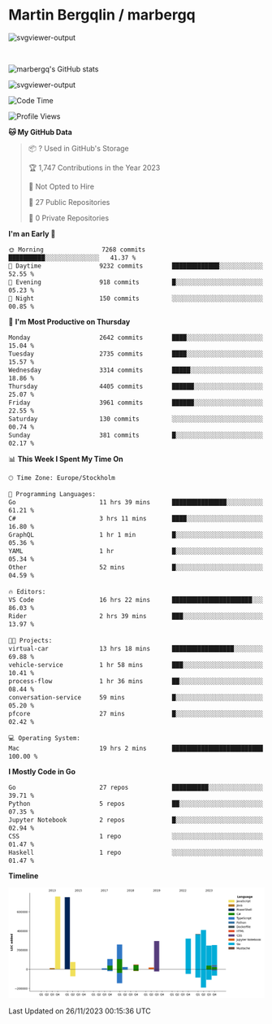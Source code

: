 # Martin Bergqlin / marbergq

![svgviewer-output](https://user-images.githubusercontent.com/2405410/206014777-22d41ecb-c24f-421d-b7d9-bba2cb5bb0de.svg)

<br>

<!--- [![Martin's Week](https://github-readme-stats.vercel.app/api/wakatime?username=marbergq&theme=dark)](https://github.com/anuraghazra/github-readme-stats) -->

![marbergq's GitHub stats](https://github-readme-stats.vercel.app/api?username=marbergq&count_private=true&show_icons=true)

![svgviewer-output](https://wakatime.com/badge/user/3f0a2069-6683-4e19-9a4a-7d21ea815067.svg)

<!--START_SECTION:waka-->
![Code Time](http://img.shields.io/badge/Code%20Time-3%2C541%20hrs%2027%20mins-blue)

![Profile Views](http://img.shields.io/badge/Profile%20Views-0-blue)

**🐱 My GitHub Data** 

> 📦 ? Used in GitHub's Storage 
 > 
> 🏆 1,747 Contributions in the Year 2023
 > 
> 🚫 Not Opted to Hire
 > 
> 📜 27 Public Repositories 
 > 
> 🔑 0 Private Repositories 
 > 
**I'm an Early 🐤** 

```text
🌞 Morning                7268 commits        ██████████░░░░░░░░░░░░░░░   41.37 % 
🌆 Daytime                9232 commits        █████████████░░░░░░░░░░░░   52.55 % 
🌃 Evening                918 commits         █░░░░░░░░░░░░░░░░░░░░░░░░   05.23 % 
🌙 Night                  150 commits         ░░░░░░░░░░░░░░░░░░░░░░░░░   00.85 % 
```
📅 **I'm Most Productive on Thursday** 

```text
Monday                   2642 commits        ████░░░░░░░░░░░░░░░░░░░░░   15.04 % 
Tuesday                  2735 commits        ████░░░░░░░░░░░░░░░░░░░░░   15.57 % 
Wednesday                3314 commits        █████░░░░░░░░░░░░░░░░░░░░   18.86 % 
Thursday                 4405 commits        ██████░░░░░░░░░░░░░░░░░░░   25.07 % 
Friday                   3961 commits        ██████░░░░░░░░░░░░░░░░░░░   22.55 % 
Saturday                 130 commits         ░░░░░░░░░░░░░░░░░░░░░░░░░   00.74 % 
Sunday                   381 commits         █░░░░░░░░░░░░░░░░░░░░░░░░   02.17 % 
```


📊 **This Week I Spent My Time On** 

```text
🕑︎ Time Zone: Europe/Stockholm

💬 Programming Languages: 
Go                       11 hrs 39 mins      ███████████████░░░░░░░░░░   61.21 % 
C#                       3 hrs 11 mins       ████░░░░░░░░░░░░░░░░░░░░░   16.80 % 
GraphQL                  1 hr 1 min          █░░░░░░░░░░░░░░░░░░░░░░░░   05.36 % 
YAML                     1 hr                █░░░░░░░░░░░░░░░░░░░░░░░░   05.34 % 
Other                    52 mins             █░░░░░░░░░░░░░░░░░░░░░░░░   04.59 % 

🔥 Editors: 
VS Code                  16 hrs 22 mins      ██████████████████████░░░   86.03 % 
Rider                    2 hrs 39 mins       ███░░░░░░░░░░░░░░░░░░░░░░   13.97 % 

🐱‍💻 Projects: 
virtual-car              13 hrs 18 mins      █████████████████░░░░░░░░   69.88 % 
vehicle-service          1 hr 58 mins        ███░░░░░░░░░░░░░░░░░░░░░░   10.41 % 
process-flow             1 hr 36 mins        ██░░░░░░░░░░░░░░░░░░░░░░░   08.44 % 
conversation-service     59 mins             █░░░░░░░░░░░░░░░░░░░░░░░░   05.20 % 
pfcore                   27 mins             █░░░░░░░░░░░░░░░░░░░░░░░░   02.42 % 

💻 Operating System: 
Mac                      19 hrs 2 mins       █████████████████████████   100.00 % 
```

**I Mostly Code in Go** 

```text
Go                       27 repos            ██████████░░░░░░░░░░░░░░░   39.71 % 
Python                   5 repos             ██░░░░░░░░░░░░░░░░░░░░░░░   07.35 % 
Jupyter Notebook         2 repos             █░░░░░░░░░░░░░░░░░░░░░░░░   02.94 % 
CSS                      1 repo              ░░░░░░░░░░░░░░░░░░░░░░░░░   01.47 % 
Haskell                  1 repo              ░░░░░░░░░░░░░░░░░░░░░░░░░   01.47 % 
```



**Timeline**

![Lines of Code chart](https://raw.githubusercontent.com/marbergq/marbergq/main/assets/bar_graph.png)


 Last Updated on 26/11/2023 00:15:36 UTC
<!--END_SECTION:waka-->
